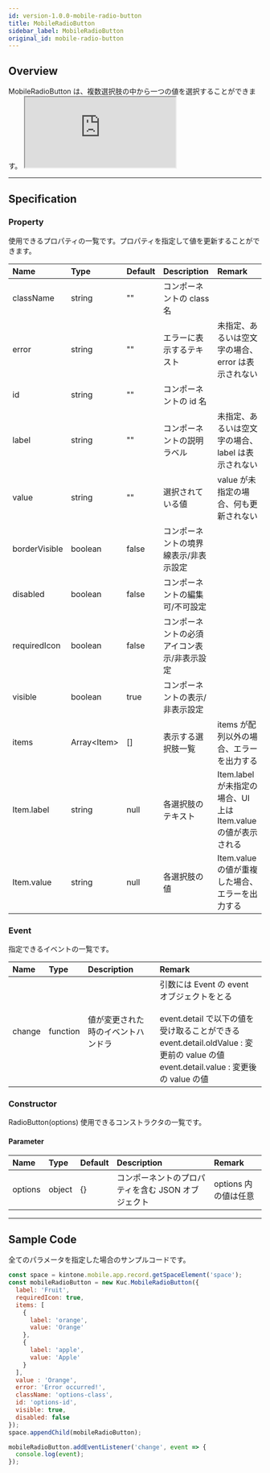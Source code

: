 ```yaml
---
id: version-1.0.0-mobile-radio-button
title: MobileRadioButton
sidebar_label: MobileRadioButton
original_id: mobile-radio-button
---
```


## Overview

MobileRadioButton は、複数選択肢の中から一つの値を選択することができます。 <iframe src="https://kuc-storybook.netlify.app/iframe.html?id=mobile-radio-button--document" title="mobile radiobutton image" height="140px" mark="crwd-mark"></iframe>

---

## Specification

### Property

使用できるプロパティの一覧です。プロパティを指定して値を更新することができます。

| Name          | Type            | Default | Description            | Remark                                       |
|:------------- |:--------------- |:------- |:---------------------- |:-------------------------------------------- |
| className     | string          | ""      | コンポーネントの class 名       |                                              |
| error         | string          | ""      | エラーに表示するテキスト           | 未指定、あるいは空文字の場合、error は表示されない                 |
| id            | string          | ""      | コンポーネントの id 名          |                                              |
| label         | string          | ""      | コンポーネントの説明ラベル          | 未指定、あるいは空文字の場合、label は表示されない                 |
| value         | string          | ""      | 選択されている値               | value が未指定の場合、何も更新されない                       |
| borderVisible | boolean         | false   | コンポーネントの境界線表示/非表示設定    |                                              |
| disabled      | boolean         | false   | コンポーネントの編集可/不可設定       |                                              |
| requiredIcon  | boolean         | false   | コンポーネントの必須アイコン表示/非表示設定 |                                              |
| visible       | boolean         | true    | コンポーネントの表示/非表示設定       |                                              |
| items         | Array\<Item\> | []      | 表示する選択肢一覧              | items が配列以外の場合、エラーを出力する                      |
| Item.label    | string          | null    | 各選択肢のテキスト              | Item.label が未指定の場合、UI 上は Item.value の値が表示される |
| Item.value    | string          | null    | 各選択肢の値                 | Item.value の値が重複した場合、エラーを出力する                |

### Event
指定できるイベントの一覧です。

| Name   | Type     | Description       | Remark                                                                                                                                                                   |
|:------ |:-------- |:----------------- |:------------------------------------------------------------------------------------------------------------------------------------------------------------------------ |
| change | function | 値が変更された時のイベントハンドラ | 引数には Event の event オブジェクトをとる<br><br>event.detail で以下の値を受け取ることができる<br>event.detail.oldValue : 変更前の value の値<br>event.detail.value : 変更後の value の値 |

### Constructor

RadioButton(options) 使用できるコンストラクタの一覧です。

#### Parameter

| Name    | Type   | Default | Description                  | Remark         |
|:------- |:------ |:------- |:---------------------------- |:-------------- |
| options | object | {}      | コンポーネントのプロパティを含む JSON オブジェクト | options 内の値は任意 |

---
## Sample Code

全てのパラメータを指定した場合のサンプルコードです。

```javascript
const space = kintone.mobile.app.record.getSpaceElement('space');
const mobileRadioButton = new Kuc.MobileRadioButton({
  label: 'Fruit',
  requiredIcon: true,
  items: [
    {
      label: 'orange',
      value: 'Orange'
    },
    {
      label: 'apple',
      value: 'Apple'
    }
  ],
  value : 'Orange',
  error: 'Error occurred!',
  className: 'options-class',
  id: 'options-id',
  visible: true,
  disabled: false
});
space.appendChild(mobileRadioButton);

mobileRadioButton.addEventListener('change', event => {
  console.log(event);
});
```
